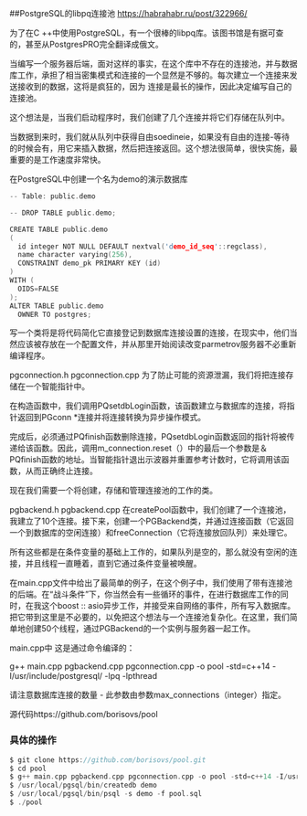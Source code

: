 ##PostgreSQL的libpq连接池
https://habrahabr.ru/post/322966/

为了在C ++中使用PostgreSQL，有一个很棒的libpq库。该图书馆是有据可查的，甚至从PostgresPRO完全翻译成俄文。

当编写一个服务器后端，面对这样的事实，在这个库中不存在的连接池，并与数据库工作，承担了相当密集模式和连接的一个显然是不够的。每次建立一个连接来发送接收到的数据，这将是疯狂的，因为 连接是最长的操作，因此决定编写自己的连接池。

这个想法是，当我们启动程序时，我们创建了几个连接并将它们存储在队列中。

当数据到来时，我们就从队列中获得自由soedineie，如果没有自由的连接-等待的时候会有，用它来插入数据，然后把连接返回。这个想法很简单，很快实施，最重要的是工作速度非常快。

在PostgreSQL中创建一个名为demo的演示数据库
```c
-- Table: public.demo

-- DROP TABLE public.demo;

CREATE TABLE public.demo
(
  id integer NOT NULL DEFAULT nextval('demo_id_seq'::regclass),
  name character varying(256),
  CONSTRAINT demo_pk PRIMARY KEY (id)
)
WITH (
  OIDS=FALSE
);
ALTER TABLE public.demo
  OWNER TO postgres;
```
写一个类将是将代码简化它直接登记到数据库连接设置的连接，在现实中，他们当然应该被存放在一个配置文件，并从那里开始阅读改变parmetrov服务器不必重新编译程序。 


pgconnection.h
pgconnection.cpp
为了防止可能的资源泄漏，我们将把连接存储在一个智能指针中。

在构造函数中，我们调用PQsetdbLogin函数，该函数建立与数据库的连接，将指针返回到PGconn *连接并将连接转换为异步操作模式。

完成后，必须通过PQfinish函数删除连接，PQsetdbLogin函数返回的指针将被传递给该函数。因此，调用m_connection.reset（）中的最后一个参数是＆PQfinish函数的地址。当智能指针退出示波器并重置参考计数时，它将调用该函数，从而正确终止连接。

现在我们需要一个将创建，存储和管理连接池的工作的类。

pgbackend.h
pgbackend.cpp
在createPool函数中，我们创建了一个连接池，我建立了10个连接。接下来，创建一个PGBackend类，并通过连接函数（它返回一个到数据库的空闲连接）和freeConnection（它将连接放回队列）来处理它。

所有这些都是在条件变量的基础上工作的，如果队列是空的，那么就没有空闲的连接，并且线程一直睡着，直到它通过条件变量被唤醒。

在main.cpp文件中给出了最简单的例子，在这个例子中，我们使用了带有连接池的后端。在“战斗条件”下，你当然会有一些循环的事件，在进行数据库工作的同时，在我这个boost :: asio异步工作，并接受来自网络的事件，所有写入数据库。把它带到这里是不必要的，以免把这个想法与一个连接池复杂化。在这里，我们简单地创建50个线程，通过PGBackend的一个实例与服务器一起工作。

main.cpp中
这是通过命令编译的：

g++ main.cpp pgbackend.cpp pgconnection.cpp -o pool -std=c++14 -I/usr/include/postgresql/ -lpq -lpthread

请注意数据库连接的数量 - 此参数由参数max_connections（integer）指定。

源代码https://github.com/borisovs/pool

### 具体的操作
```c
$ git clone https://github.com/borisovs/pool.git
$ cd pool
$ g++ main.cpp pgbackend.cpp pgconnection.cpp -o pool -std=c++14 -I/usr/include/postgresql/ -lpq -lpthread
$ /usr/local/pgsql/bin/createdb demo
$ /usr/local/pgsql/bin/psql -s demo -f pool.sql
$ ./pool
```


